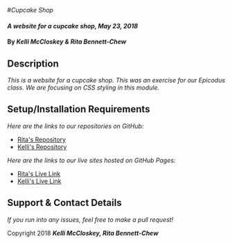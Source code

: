 #_Cupcake Shop_

#### _A website for a cupcake shop, May 23, 2018_

#### By _**Kelli McCloskey & Rita Bennett-Chew**_

## Description

_This is a website for a cupcake shop. This was an exercise for our Epicodus class. We are focusing on CSS styling in this module._

## Setup/Installation Requirements

_Here are the links to our repositories on GitHub:_
* [Rita's Repository](https://github.com/ritabc/cupcake-shop)
* [Kelli's Repository](https://github.com/kellibrooke/cupcake-shop)

_Here are the links to our live sites hosted on GitHub Pages:_
* [Rita's Live Link](http://ritabc.github.io/cupcake-shop)
* [Kelli's Live Link](http://kellibrooke.io/cupcake-shop)

## Support & Contact Details

_If you run into any issues, feel free to make a pull request!_

Copyright <c> 2018 **_Kelli McCloskey, Rita Bennett-Chew_**
